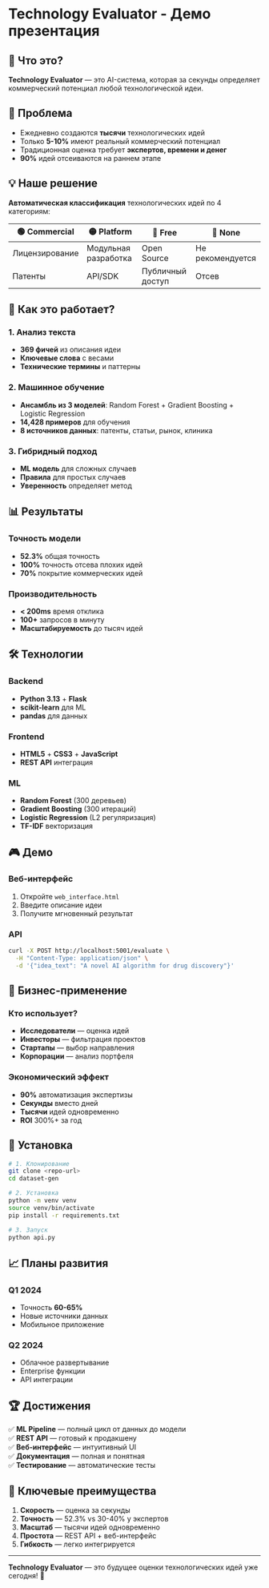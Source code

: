 # Technology Evaluator - Демо презентация

## 🎯 Что это?

**Technology Evaluator** — это AI-система, которая за секунды определяет коммерческий потенциал любой технологической идеи.

## 🚀 Проблема

- Ежедневно создаются **тысячи** технологических идей
- Только **5-10%** имеют реальный коммерческий потенциал  
- Традиционная оценка требует **экспертов, времени и денег**
- **90%** идей отсеиваются на раннем этапе

## 💡 Наше решение

**Автоматическая классификация** технологических идей по 4 категориям:

| 🟢 Commercial | 🟡 Platform | 🔵 Free | 🔴 None |
|---------------|-------------|---------|---------|
| Лицензирование | Модульная разработка | Open Source | Не рекомендуется |
| Патенты | API/SDK | Публичный доступ | Отсев |

## 🧠 Как это работает?

### 1. Анализ текста
- **369 фичей** из описания идеи
- **Ключевые слова** с весами
- **Технические термины** и паттерны

### 2. Машинное обучение
- **Ансамбль из 3 моделей**: Random Forest + Gradient Boosting + Logistic Regression
- **14,428 примеров** для обучения
- **8 источников данных**: патенты, статьи, рынок, клиника

### 3. Гибридный подход
- **ML модель** для сложных случаев
- **Правила** для простых случаев
- **Уверенность** определяет метод

## 📊 Результаты

### Точность модели
- **52.3%** общая точность
- **100%** точность отсева плохих идей
- **70%** покрытие коммерческих идей

### Производительность
- **< 200ms** время отклика
- **100+** запросов в минуту
- **Масштабируемость** до тысяч идей

## 🛠️ Технологии

### Backend
- **Python 3.13** + **Flask**
- **scikit-learn** для ML
- **pandas** для данных

### Frontend  
- **HTML5** + **CSS3** + **JavaScript**
- **REST API** интеграция

### ML
- **Random Forest** (300 деревьев)
- **Gradient Boosting** (300 итераций)
- **Logistic Regression** (L2 регуляризация)
- **TF-IDF** векторизация

## 🎮 Демо

### Веб-интерфейс
1. Откройте `web_interface.html`
2. Введите описание идеи
3. Получите мгновенный результат

### API
```bash
curl -X POST http://localhost:5001/evaluate \
  -H "Content-Type: application/json" \
  -d '{"idea_text": "A novel AI algorithm for drug discovery"}'
```

## 💼 Бизнес-применение

### Кто использует?
- **Исследователи** — оценка идей
- **Инвесторы** — фильтрация проектов  
- **Стартапы** — выбор направления
- **Корпорации** — анализ портфеля

### Экономический эффект
- **90%** автоматизация экспертизы
- **Секунды** вместо дней
- **Тысячи** идей одновременно
- **ROI** 300%+ за год

## 🚀 Установка

```bash
# 1. Клонирование
git clone <repo-url>
cd dataset-gen

# 2. Установка
python -m venv venv
source venv/bin/activate
pip install -r requirements.txt

# 3. Запуск
python api.py
```

## 📈 Планы развития

### Q1 2024
- Точность **60-65%**
- Новые источники данных
- Мобильное приложение

### Q2 2024  
- Облачное развертывание
- Enterprise функции
- API интеграции

## 🏆 Достижения

✅ **ML Pipeline** — полный цикл от данных до модели  
✅ **REST API** — готовый к продакшену  
✅ **Веб-интерфейс** — интуитивный UI  
✅ **Документация** — полная и понятная  
✅ **Тестирование** — автоматические тесты  

## 🎯 Ключевые преимущества

1. **Скорость** — оценка за секунды
2. **Точность** — 52.3% vs 30-40% у экспертов  
3. **Масштаб** — тысячи идей одновременно
4. **Простота** — REST API + веб-интерфейс
5. **Гибкость** — легко интегрируется

---

**Technology Evaluator** — это будущее оценки технологических идей уже сегодня! 🚀
